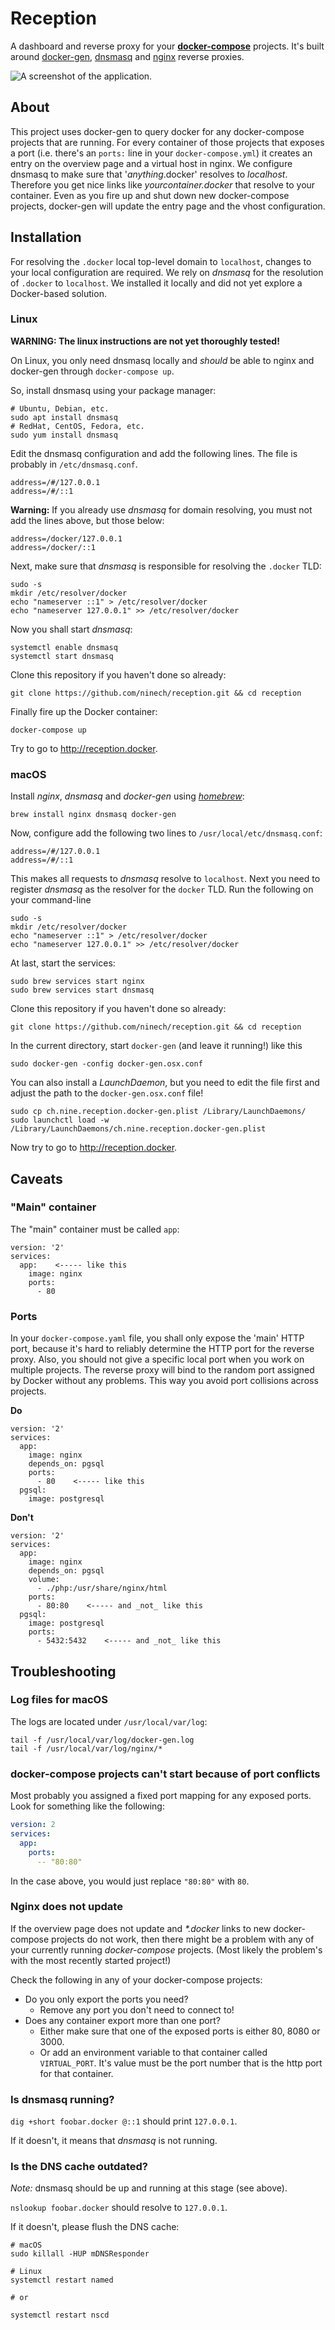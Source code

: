 # Reception

A dashboard and reverse proxy for your
[**docker-compose**](https://docs.docker.com/compose/) projects.
It's built around [docker-gen](https://github.com/jwilder/docker-gen),
[dnsmasq](http://www.thekelleys.org.uk/dnsmasq/doc.html) and
[nginx](https://nginx.org/) reverse proxies.

![A screenshot of the application.](https://cloud.githubusercontent.com/assets/804532/22060077/b49f6a2a-dd6f-11e6-9466-88ec8ab4a480.png)

## About

This project uses docker-gen to query docker for any docker-compose projects that are running. For every container of those projects that exposes a port (i.e. there's an `ports:` line in your `docker-compose.yml`) it creates an entry on the overview page and a virtual host in nginx. We configure dnsmasq to make sure that '_anything_.docker' resolves to *localhost*. Therefore you get nice links like *yourcontainer.docker* that resolve to your container. Even as you fire up and shut down new docker-compose projects, docker-gen will update the entry page and the vhost configuration.

## Installation

For resolving the `.docker` local top-level domain to `localhost`, changes to
your local configuration are required. We rely on *dnsmasq* for the resolution
of `.docker` to `localhost`. We installed it locally and did not yet explore a
Docker-based solution.

### Linux

**WARNING: The linux instructions are not yet thoroughly tested!**

On Linux, you only need dnsmasq locally and *should* be able to nginx and
docker-gen through `docker-compose up`.

So, install dnsmasq using your package manager:

    # Ubuntu, Debian, etc.
    sudo apt install dnsmasq
    # RedHat, CentOS, Fedora, etc.
    sudo yum install dnsmasq

Edit the dnsmasq configuration and add the following lines.
The file is probably in `/etc/dnsmasq.conf`.

    address=/#/127.0.0.1
    address=/#/::1

**Warning:** If you already use *dnsmasq* for domain resolving, you must not add
the lines above, but those below:

    address=/docker/127.0.0.1
    address=/docker/::1

Next, make sure that *dnsmasq* is responsible for resolving the `.docker` TLD:

    sudo -s
    mkdir /etc/resolver/docker
    echo "nameserver ::1" > /etc/resolver/docker
    echo "nameserver 127.0.0.1" >> /etc/resolver/docker

Now you shall start *dnsmasq*:

    systemctl enable dnsmasq
    systemctl start dnsmasq

Clone this repository if you haven't done so already:

    git clone https://github.com/ninech/reception.git && cd reception

Finally fire up the Docker container:

    docker-compose up

Try to go to http://reception.docker.

### macOS

Install *nginx*, *dnsmasq* and *docker-gen* using *[homebrew](http://brew.sh/)*:

    brew install nginx dnsmasq docker-gen

Now, configure add the following two lines to `/usr/local/etc/dnsmasq.conf`:

    address=/#/127.0.0.1
    address=/#/::1

This makes all requests to *dnsmasq* resolve to `localhost`.
Next you need to register *dnsmasq* as the resolver for the `docker` TLD. Run the
following on your command-line

    sudo -s
    mkdir /etc/resolver/docker
    echo "nameserver ::1" > /etc/resolver/docker
    echo "nameserver 127.0.0.1" >> /etc/resolver/docker

At last, start the services:

    sudo brew services start nginx
    sudo brew services start dnsmasq

Clone this repository if you haven't done so already:

    git clone https://github.com/ninech/reception.git && cd reception

In the current directory, start `docker-gen` (and leave it running!) like this

    sudo docker-gen -config docker-gen.osx.conf

You can also install a *LaunchDaemon*, but you need to edit the file first and
adjust the path to the `docker-gen.osx.conf` file!

    sudo cp ch.nine.reception.docker-gen.plist /Library/LaunchDaemons/
    sudo launchctl load -w /Library/LaunchDaemons/ch.nine.reception.docker-gen.plist

Now try to go to http://reception.docker.

## Caveats

### "Main" container

The "main" container must be called `app`:

    version: '2'
    services:
      app:    <----- like this
        image: nginx
        ports:
          - 80

### Ports

In your `docker-compose.yaml` file, you shall only expose the 'main' HTTP port,
because it's hard to reliably determine the HTTP port for the reverse proxy.
Also, you should not give a specific local port when you work on multiple
projects. The reverse proxy will bind to the random port assigned by Docker
without any problems. This way you avoid port collisions across projects.

**Do**

    version: '2'
    services:
      app:
        image: nginx
        depends_on: pgsql
        ports:
          - 80    <----- like this
      pgsql:
        image: postgresql

**Don't**

    version: '2'
    services:
      app:
        image: nginx
        depends_on: pgsql
        volume:
          - ./php:/usr/share/nginx/html
        ports:
          - 80:80    <----- and _not_ like this
      pgsql:
        image: postgresql
        ports:
          - 5432:5432    <----- and _not_ like this

## Troubleshooting

### Log files for macOS

The logs are located under `/usr/local/var/log`:

```shell
tail -f /usr/local/var/log/docker-gen.log
tail -f /usr/local/var/log/nginx/*
```

### docker-compose projects can't start because of port conflicts

Most probably you assigned a fixed port mapping for any exposed ports. Look for something like the following:

```yml
version: 2
services:
  app:
    ports:
      -- "80:80"
```

In the case above, you would just replace `"80:80"` with `80`.

### Nginx does not update

If the overview page does not update and *\*.docker* links to new docker-compose projects do not work, then there might be a problem with any of your currently running *docker-compose* projects. (Most likely the problem's with the most recently started project!)

Check the following in any of your docker-compose projects:

* Do you only export the ports you need?
  * Remove any port you don't need to connect to!
* Does any container export more than one port?
  * Either make sure that one of the exposed ports is either 80, 8080 or 3000.
  * Or add an environment variable to that container called `VIRTUAL_PORT`. It's value must be the port number that is the http port for that container.

### Is dnsmasq running?

`dig +short foobar.docker @::1` should print `127.0.0.1`.

If it doesn't, it means that *dnsmasq* is not running.

### Is the DNS cache outdated?

_Note:_ dnsmasq should be up and running at this stage (see above).

`nslookup foobar.docker` should resolve to `127.0.0.1`.

If it doesn't, please flush the DNS cache:

```shell
# macOS
sudo killall -HUP mDNSResponder

# Linux
systemctl restart named

# or

systemctl restart nscd
```
